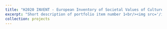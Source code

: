 ```yaml
---
title: "H2020 INVENT - European Inventory of Societal Values of Culture as Basis for Inclusive Cultural Policies (Grant n° 870691)"
excerpt: "Short description of portfolio item number 1<br/><img src='/images/Invent_Logo.png'>"
collection: projects
---
```

